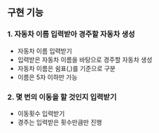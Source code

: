## 구현 기능

### 1. 자동차 이름 입력받아 경주할 자동차 생성
- 자동차 이름 입력받기
- 입력받은 자동차 이름을 바탕으로 경주할 자동차 생성
- 자동차 이름은 쉼표(,)를 기준으로 구분
- 이름은 5자 이하만 가능

### 2. 몇 번의 이동을 할 것인지 입력받기
- 이동횟수 입력받기
- 경주는 입력받은 횟수만큼만 진행